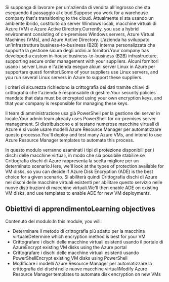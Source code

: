 <span data-ttu-id="565d6-101">Si supponga di lavorare per un'azienda di vendita all'ingrosso che sta eseguendo il passaggio al cloud.</span><span class="sxs-lookup"><span data-stu-id="565d6-101">Suppose you work for a warehouse company that's transitioning to the cloud.</span></span> <span data-ttu-id="565d6-102">Attualmente si sta usando un ambiente ibrido, costituito da server Windows locali, macchine virtuali di Azure (VM) e Azure Active Directory.</span><span class="sxs-lookup"><span data-stu-id="565d6-102">Currently, you use a hybrid environment consisting of on-premises Windows servers, Azure Virtual Machines (VMs), and Azure Active Directory.</span></span> <span data-ttu-id="565d6-103">L'azienda ha sviluppato un'infrastruttura business-to-business (B2B) interna personalizzata che supporta la gestione sicura degli ordini ai fornitori.</span><span class="sxs-lookup"><span data-stu-id="565d6-103">Your company has developed a custom in-house business-to-business (B2B) infrastructure, supporting secure order management with your suppliers.</span></span> <span data-ttu-id="565d6-104">Alcuni fornitori usano i server Linux e l'azienda esegue alcuni server Linux in Azure per supportare questi fornitori.</span><span class="sxs-lookup"><span data-stu-id="565d6-104">Some of your suppliers use Linux servers, and you run several Linux servers in Azure to support these suppliers.</span></span>

<span data-ttu-id="565d6-105">I criteri di sicurezza richiedono la crittografia dei dati tramite chiavi di crittografia che l'azienda è responsabile di gestire.</span><span class="sxs-lookup"><span data-stu-id="565d6-105">Your security policies mandate that data must be encrypted using your own encryption keys, and that your company is responsible for managing these keys.</span></span>

<span data-ttu-id="565d6-106">Il team di amministrazione usa già PowerShell per la gestione dei server in locale.</span><span class="sxs-lookup"><span data-stu-id="565d6-106">Your admin team already uses PowerShell for on-premises server management.</span></span> <span data-ttu-id="565d6-107">Si distribuiscono e si testano numerose macchine virtuali di Azure e si vuole usare modelli Azure Resource Manager per automatizzare questo processo.</span><span class="sxs-lookup"><span data-stu-id="565d6-107">You'll deploy and test many Azure VMs, and intend to use Azure Resource Manager templates to automate this process.</span></span>

<span data-ttu-id="565d6-108">In questo modulo verranno esaminati i tipi di protezione disponibili per i dischi delle macchine virtuali, in modo che sia possibile stabilire se Crittografia dischi di Azure rappresenta la scelta migliore per un determinato scenario.</span><span class="sxs-lookup"><span data-stu-id="565d6-108">Here, we'll look at the types of protection available for VM disks, so you can decide if Azure Disk Encryption (ADE) is the best choice for a given scenario.</span></span> <span data-ttu-id="565d6-109">Si abiliterà quindi Crittografia dischi di Azure nei dischi delle macchine virtuali esistenti per abilitare questo servizio nelle nuove distribuzioni di macchine virtuali.</span><span class="sxs-lookup"><span data-stu-id="565d6-109">We'll then enable ADE on existing VM disks, and use templates to enable ADE for new VM deployments.</span></span>


## <a name="learning-objectives"></a><span data-ttu-id="565d6-110">Obiettivi di apprendimento</span><span class="sxs-lookup"><span data-stu-id="565d6-110">Learning objectives</span></span>

<span data-ttu-id="565d6-111">Contenuto del modulo:</span><span class="sxs-lookup"><span data-stu-id="565d6-111">In this module, you will:</span></span>

- <span data-ttu-id="565d6-112">Determinare il metodo di crittografia più adatto per la macchina virtuale</span><span class="sxs-lookup"><span data-stu-id="565d6-112">Determine which encryption method is best for your VM</span></span>
- <span data-ttu-id="565d6-113">Crittografare i dischi delle macchine virtuali esistenti usando il portale di Azure</span><span class="sxs-lookup"><span data-stu-id="565d6-113">Encrypt existing VM disks using the Azure portal</span></span>
- <span data-ttu-id="565d6-114">Crittografare i dischi delle macchine virtuali esistenti usando PowerShell</span><span class="sxs-lookup"><span data-stu-id="565d6-114">Encrypt existing VM disks using PowerShell</span></span>
- <span data-ttu-id="565d6-115">Modificare i modelli Azure Resource Manager per automatizzare la crittografia dei dischi nelle nuove macchine virtuali</span><span class="sxs-lookup"><span data-stu-id="565d6-115">Modify Azure Resource Manager templates to automate disk encryption on new VMs</span></span>
